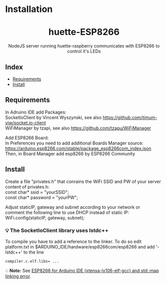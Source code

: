 # Installation

<h1 align="center">huette-ESP8266</h1>

<p align = "center">NodeJS server running huette-raspberry communicates with ESP8266 to control it's LEDs</p>

## Index
- [Requirements](#requirements)
- [Install](#install)

## Requirements <a name = "requirements"></a>
In Adruino IDE add Packages:  
SocketIoClient by Vincent Wyszynski, see also https://github.com/timum-viw/socket.io-client  
WiFiManager by tzapi, see also https://github.com/tzapu/WiFiManager  

Add ESP8266 Board:  
In Preferences you need to add additional Boards Manager source: https://arduino.esp8266.com/stable/package_esp8266com_index.json  
Then, in Board Manager add esp8266 by ESP8266 Community  

## Install <a name = "install"></a>  
Create a file "privates.h" that conrains the WiFi SSID and PW of your server  
content of privates.h:  
const char* ssid = "yourSSID";  
const char* password = "yourPW";  
 
Adjust staticIP, gateway and subnet according to your network or  
comment the following line to use DHCP instead of static IP:  
WiFi.config(staticIP, gateway, subnet);  

### 💡 The SocketIoClient library uses lstdc++
To compile you have to add a reference to the linker. 
To do so edit platform.txt in $ARDUINO_IDE/hardware/esp8266com/esp8266 and add '-lstdc++' to the line 
```
compiler.c.elf.libs= ...
```
💡 **Note:** See [ESP8266 for Arduino IDE (xtensa-lx106-elf-gcc) and std::map linking error](http://stackoverflow.com/questions/33450946/esp8266-for-arduino-ide-xtensa-lx106-elf-gcc-and-stdmap-linking-error).
